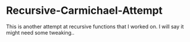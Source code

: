 # Recursive-Carmichael-Attempt
This is another attempt at recursive functions that I worked on. I will say it might need some tweaking..
